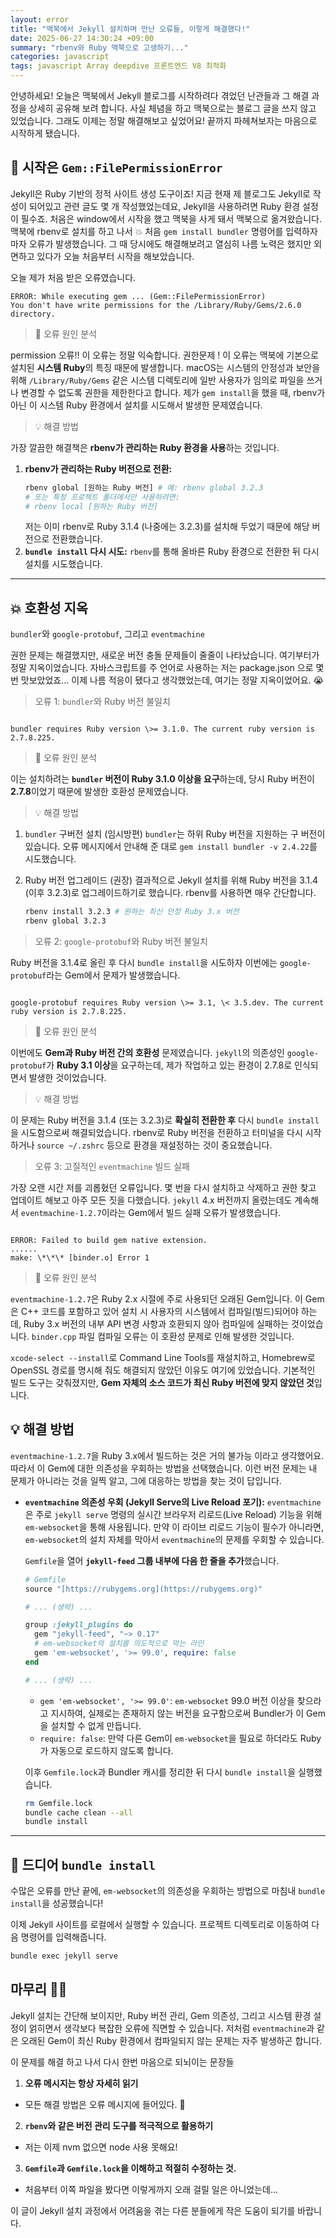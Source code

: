 ```yaml
---
layout: error
title: "맥북에서 Jekyll 설치하며 만난 오류들, 이렇게 해결했다!"
date: 2025-06-27 14:30:24 +09:00
summary: "rbenv와 Ruby 맥북으로 고생하기..."
categories: javascript
tags: javascript Array deepdive 프론트엔드 V8 최적화
---
```



안녕하세요! 오늘은 맥북에서 Jekyll 블로그를 시작하려다 겪었던 난관들과 그 해결 과정을 상세히 공유해 보려 합니다. 사실 체념을 하고 맥북으로는 블로그 글을 쓰지 않고 있었습니다. 그래도 이제는 정말 해결해보고 싶었어요! 끝까지 파헤쳐보자는 마음으로 시작하게 됐습니다.

## 🤯 시작은 `Gem::FilePermissionError`

Jekyll은 Ruby 기반의 정적 사이트 생성 도구이죠! 지금 현재 제 블로그도 Jekyll로 작성이 되어있고 관련 글도 몇 개 작성했었는데요, Jekyll을 사용하려면 Ruby 환경 설정이 필수죠. 처음은 window에서 시작을 했고 맥북을 사게 돼서 맥북으로 옮겨왔습니다. 맥북에 rbenv로 설치를 하고 나서 💥 처음 `gem install bundler` 명령어를 입력하자마자 오류가 발생했습니다. 그 때 당시에도 해결해보려고 열심히 나름 노력은 했지만 외면하고 있다가 오늘 처음부터 시작을 해보았습니다.

오늘 제가 처음 받은 오류였습니다.

```
ERROR: While executing gem ... (Gem::FilePermissionError)
You don't have write permissions for the /Library/Ruby/Gems/2.6.0 directory.

```


> 📌 오류 원인 분석


permission 오류!! 이 오류는 정말 익숙합니다. 권한문제 !
이 오류는 맥북에 기본으로 설치된 **시스템 Ruby**의 특징 때문에 발생합니다. macOS는 시스템의 안정성과 보안을 위해 `/Library/Ruby/Gems` 같은 시스템 디렉토리에 일반 사용자가 임의로 파일을 쓰거나 변경할 수 없도록 권한을 제한한다고 합니다. 제가 `gem install`을 했을 때, rbenv가 아닌 이 시스템 Ruby 환경에서 설치를 시도해서 발생한 문제였습니다.

> 💡 해결 방법

가장 깔끔한 해결책은 **rbenv가 관리하는 Ruby 환경을 사용**하는 것입니다.

1.  **rbenv가 관리하는 Ruby 버전으로 전환:**
    ```bash
    rbenv global [원하는 Ruby 버전] # 예: rbenv global 3.2.3
    # 또는 특정 프로젝트 폴더에서만 사용하려면:
    # rbenv local [원하는 Ruby 버전]
    ```
    저는 이미 rbenv로 Ruby 3.1.4 (나중에는 3.2.3)를 설치해 두었기 때문에 해당 버전으로 전환했습니다.
2.  **`bundle install` 다시 시도:**
    `rbenv`를 통해 올바른 Ruby 환경으로 전환한 뒤 다시 설치를 시도했습니다.

---

## 💥 호환성 지옥

`bundler`와 `google-protobuf`, 그리고 `eventmachine`

권한 문제는 해결했지만, 새로운 버전 충돌 문제들이 줄줄이 나타났습니다. 여기부터가 정말 지옥이었습니다. 자바스크립트를 주 언어로 사용하는 저는 package.json 으로 몇번 맛보았었죠... 이제 나름 적응이 됐다고 생각했었는데, 여기는 정말 지옥이었어요. 😭

> 오류 1: `bundler`와 Ruby 버전 불일치

```

bundler requires Ruby version \>= 3.1.0. The current ruby version is 2.7.8.225.

```



>📌 오류 원인 분석

이는 설치하려는 **`bundler` 버전이 Ruby 3.1.0 이상을 요구**하는데, 당시 Ruby 버전이 **2.7.8**이었기 때문에 발생한 호환성 문제였습니다.



> 💡 해결 방법

1. `bundler` 구버전 설치 (임시방편)
    `bundler`는 하위 Ruby 버전을 지원하는 구 버전이 있습니다. 오류 메시지에서 안내해 준 대로 `gem install bundler -v 2.4.22`를 시도했습니다.
2. Ruby 버전 업그레이드 (권장)
    결과적으로 Jekyll 설치를 위해 Ruby 버전을 3.1.4 (이후 3.2.3)로 업그레이드하기로 했습니다. rbenv를 사용하면 매우 간단합니다.
    
    ```bash
    rbenv install 3.2.3 # 원하는 최신 안정 Ruby 3.x 버전
    rbenv global 3.2.3
    ```

> 오류 2: `google-protobuf`와 Ruby 버전 불일치

Ruby 버전을 3.1.4로 올린 후 다시 `bundle install`을 시도하자 이번에는 `google-protobuf`라는 Gem에서 문제가 발생했습니다.

```

google-protobuf requires Ruby version \>= 3.1, \< 3.5.dev. The current ruby version is 2.7.8.225.

```



> 📌 오류 원인 분석

이번에도 **Gem과 Ruby 버전 간의 호환성** 문제였습니다. `jekyll`의 의존성인 `google-protobuf`가 **Ruby 3.1 이상**을 요구하는데, 제가 작업하고 있는 환경이 2.7.8로 인식되면서 발생한 것이었습니다.



> 💡 해결 방법

이 문제는 Ruby 버전을 3.1.4 (또는 3.2.3)로 **확실히 전환한 후** 다시 `bundle install`을 시도함으로써 해결되었습니다. rbenv로 Ruby 버전을 전환하고 터미널을 다시 시작하거나 `source ~/.zshrc` 등으로 환경을 재설정하는 것이 중요했습니다.

> 오류 3: 고질적인 `eventmachine` 빌드 실패

가장 오랜 시간 저를 괴롭혔던 오류입니다. 몇 번을 다시 설치하고 삭제하고 권한 찾고 업데이트 해보고 아주 모든 짓을 다했습니다. `jekyll` 4.x 버전까지 올렸는데도 계속해서 `eventmachine-1.2.7`이라는 Gem에서 빌드 실패 오류가 발생했습니다.

```

ERROR: Failed to build gem native extension.
......
make: \*\*\* [binder.o] Error 1

````


> 📌 오류 원인 분석

`eventmachine-1.2.7`은 Ruby 2.x 시절에 주로 사용되던 오래된 Gem입니다. 이 Gem은 C++ 코드를 포함하고 있어 설치 시 사용자의 시스템에서 컴파일(빌드)되어야 하는데, Ruby 3.x 버전의 내부 API 변경 사항과 호환되지 않아 컴파일에 실패하는 것이었습니다. `binder.cpp` 파일 컴파일 오류는 이 호환성 문제로 인해 발생한 것입니다.

`xcode-select --install`로 Command Line Tools를 재설치하고, Homebrew로 OpenSSL 경로를 명시해 줘도 해결되지 않았던 이유도 여기에 있었습니다. 기본적인 빌드 도구는 갖춰졌지만, **Gem 자체의 소스 코드가 최신 Ruby 버전에 맞지 않았던 것**입니다.


## 💡 해결 방법

`eventmachine-1.2.7`을 Ruby 3.x에서 빌드하는 것은 거의 불가능 이라고 생각했어요. 따라서 이 Gem에 대한 의존성을 우회하는 방법을 선택했습니다. 이런 버전 문제는 내 문제가 아니라는 것을 일찍 알고, 그에 대응하는 방법을 찾는 것이 답입니다.

* **`eventmachine` 의존성 우회 (Jekyll Serve의 Live Reload 포기):**
    `eventmachine`은 주로 `jekyll serve` 명령의 실시간 브라우저 리로드(Live Reload) 기능을 위해 `em-websocket`을 통해 사용됩니다. 만약 이 라이브 리로드 기능이 필수가 아니라면, `em-websocket`의 설치 자체를 막아서 `eventmachine`의 문제를 우회할 수 있습니다.

    `Gemfile`을 열어 **`jekyll-feed` 그룹 내부에 다음 한 줄을 추가**했습니다.

    ```ruby
    # Gemfile
    source "[https://rubygems.org](https://rubygems.org)"

    # ... (생략) ...

    group :jekyll_plugins do
      gem "jekyll-feed", "~> 0.17"
      # em-websocket의 설치를 의도적으로 막는 라인
      gem 'em-websocket', '>= 99.0', require: false
    end

    # ... (생략) ...
    ```

    * `gem 'em-websocket', '>= 99.0'`: `em-websocket` 99.0 버전 이상을 찾으라고 지시하여, 실제로는 존재하지 않는 버전을 요구함으로써 Bundler가 이 Gem을 설치할 수 없게 만듭니다.
    * `require: false`: 만약 다른 Gem이 `em-websocket`을 필요로 하더라도 Ruby가 자동으로 로드하지 않도록 합니다.

    이후 `Gemfile.lock`과 Bundler 캐시를 정리한 뒤 다시 `bundle install`을 실행했습니다.

    ```bash
    rm Gemfile.lock
    bundle cache clean --all
    bundle install
    ```

---

## 🎉 드디어 `bundle install`

수많은 오류를 만난 끝에, `em-websocket`의 의존성을 우회하는 방법으로 마침내 `bundle install`을 성공했습니다!

이제 Jekyll 사이트를 로컬에서 실행할 수 있습니다. 프로젝트 디렉토리로 이동하여 다음 명령어를 입력해줍니다.

```bash
bundle exec jekyll serve
````


## 마무리 🥺🎊

Jekyll 설치는 간단해 보이지만, Ruby 버전 관리, Gem 의존성, 그리고 시스템 환경 설정이 얽히면서 생각보다 복잡한 오류에 직면할 수 있습니다. 저처럼 `eventmachine`과 같은 오래된 Gem이 최신 Ruby 환경에서 컴파일되지 않는 문제는 자주 발생하곤 합니다.

이 문제를 해결 하고 나서 다시 한번 마음으로 되뇌이는 문장들

1.  **오류 메시지는 항상 자세히 읽기**
 - 모든 해결 방법은 오류 메시지에 들어있다. 👀
2.  **`rbenv`와 같은 버전 관리 도구를 적극적으로 활용하기**
 - 저는 이제 nvm  없으면 node 사용 못해요!
3.  **`Gemfile`과 `Gemfile.lock`을 이해하고 적절히 수정하는 것.**
 - 처음부터 이쪽 파일을 봤다면 이렇게까지 오래 걸릴 일은 아니었는데...

 
이 글이 Jekyll 설치 과정에서 어려움을 겪는 다른 분들에게 작은 도움이 되기를 바랍니다. 

```